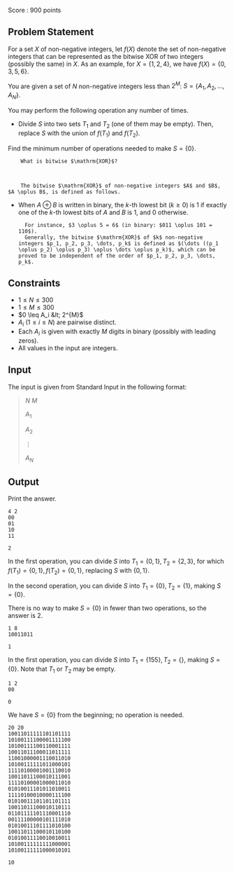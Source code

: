 Score : $900$ points

## Problem Statement

For a set $X$ of non-negative integers, let $f(X)$ denote the set of non-negative integers that can be represented as the bitwise $\mathrm{XOR}$ of two integers (possibly the same) in $X$. As an example, for $X=\lbrace 1, 2, 4\rbrace$, we have $f(X)=\lbrace 0, 3, 5, 6\rbrace$.

You are given a set of $N$ non-negative integers less than $2^M$: $S=\lbrace A_1, A_2, \dots, A_N\rbrace$.

You may perform the following operation any number of times.

- Divide $S$ into two sets $T_1$ and $T_2$ (one of them may be empty). Then, replace $S$ with the union of $f(T_1)$ and $f(T_2)$.

Find the minimum number of operations needed to make $S=\lbrace 0\rbrace$.

    
        What is bitwise $\mathrm{XOR}$?
    
    

        The bitwise $\mathrm{XOR}$ of non-negative integers $A$ and $B$, $A \oplus B$, is defined as follows.
        

- When $A \oplus B$ is written in binary, the $k$-th lowest bit ($k \geq 0$) is $1$ if exactly one of the $k$-th lowest bits of $A$ and $B$ is $1$, and $0$ otherwise.

        For instance, $3 \oplus 5 = 6$ (in binary: $011 \oplus 101 = 110$).  
        Generally, the bitwise $\mathrm{XOR}$ of $k$ non-negative integers $p_1, p_2, p_3, \dots, p_k$ is defined as $(\dots ((p_1 \oplus p_2) \oplus p_3) \oplus \dots \oplus p_k)$, which can be proved to be independent of the order of $p_1, p_2, p_3, \dots, p_k$.
    

## Constraints

- $1 \leq N \leq 300$
- $1 \leq M \leq 300$
- $0 \leq A_i &lt; 2^{M}$
- $A_i\ (1\leq i \leq N)$ are pairwise distinct.
- Each $A_i$ is given with exactly $M$ digits in binary (possibly with leading zeros).
- All values in the input are integers.

## Input

The input is given from Standard Input in the following format:

> $N$ $M$
> 
> $A_1$
> 
> $A_2$
> 
> $\vdots$
> 
> $A_N$

## Output

Print the answer.

```input1
4 2
00
01
10
11
```

```output1
2
```

In the first operation, you can divide $S$ into $T_1=\lbrace 0, 1\rbrace, T_2=\lbrace 2, 3\rbrace$, for which $f(T_1) =\lbrace 0, 1\rbrace, f(T_2) =\lbrace 0, 1\rbrace$, replacing $S$ with $\lbrace 0, 1\rbrace$.

In the second operation, you can divide $S$ into $T_1=\lbrace 0\rbrace, T_2=\lbrace 1\rbrace$, making $S=\lbrace 0\rbrace$.

There is no way to make $S=\lbrace 0\rbrace$ in fewer than two operations, so the answer is $2$.

```input2
1 8
10011011
```

```output2
1
```

In the first operation, you can divide $S$ into $T_1=\lbrace 155\rbrace, T_2=\lbrace \rbrace$, making $S=\lbrace 0\rbrace$. Note that $T_1$ or $T_2$ may be empty.

```input3
1 2
00
```

```output3
0
```

We have $S=\lbrace 0\rbrace$ from the beginning; no operation is needed.

```input4
20 20
10011011111101101111
10100111100001111100
10100111100110001111
10011011100011011111
11001000001110011010
10100111111011000101
11110100001001110010
10011011100010111001
11110100001000011010
01010011101011010011
11110100010000111100
01010011101101101111
10011011100010110111
01101111101110001110
00111100000101111010
01010011101111010100
10011011100010110100
01010011110010010011
10100111111111000001
10100111111000010101
```

```output4
10
```